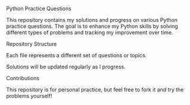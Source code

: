 Python Practice Questions

This repository contains my solutions and progress on various Python practice questions. The goal is to enhance my Python skills by solving different types of problems and tracking my improvement over time.

Repository Structure

Each  file represents a different set of questions or topics.

Solutions will be updated regularly as I progress.

Contributions

This repository is for personal practice, but feel free to fork it and try the problems yourself!
